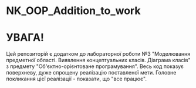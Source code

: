 # NK_OOP_Addition_to_work
# УВАГА!
Цей репозиторій є додатком до лабораторної роботи №3 "Моделювання предметної області. Виявлення концептуальних класів. Діаграма класів" з предмету "Об'єктно-орієнтоване програмування". 
Весь код показує поверхневу, дуже спрощену реалізацію поставленої мети. 
Головне покликання цієї реалізації - показати, що "все працює". 
